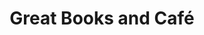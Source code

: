 ---
title: "Great Books and Café"
url: /township-of-chatsworth-williamsford/great-books-and-cafe/
shop: books
---